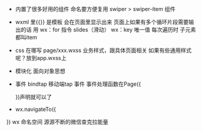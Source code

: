 - 内置了很多好用的组件
    命名要方便复用
    swiper >  swiper-item 组件

- wxml 里{{}} 是模板
    会在页面里显示出来
    页面上如果有多个循环片段需要输出的话
    用 wx：for 指令 slides（滑动） 
    wx：key 唯一值
    每次遍历时 子元素都叫item

- css 在哪写
    page/xxx.wxss 业务样式，跟具体页面相关
    如果有些通用样式呢？放到app.wxss上

- 模块化 面向对象思想

- 事件 bindtap 移动端tap 事件
    事件处理函数在Page({

    })声明就可以了

- wx.navigateTo({

})
  wx 命名空间 源源不断的微信查克拉能量
    